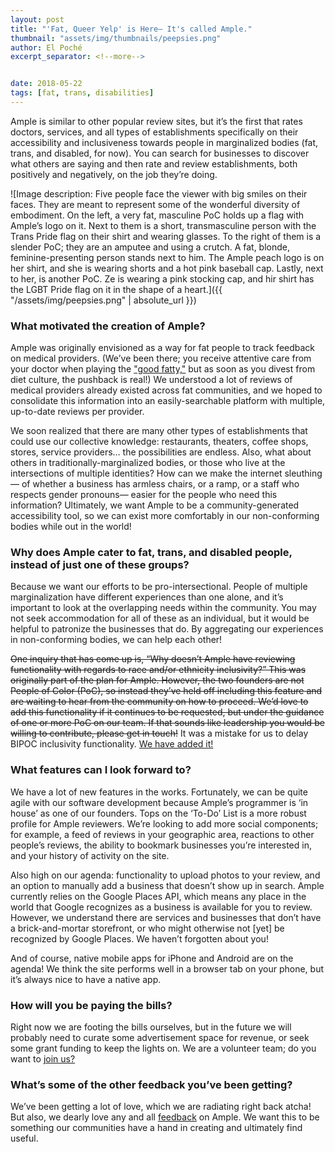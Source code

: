 ```yaml
---
layout: post
title: "'Fat, Queer Yelp' is Here— It's called Ample."
thumbnail: "assets/img/thumbnails/peepsies.png"
author: El Poché
excerpt_separator: <!--more-->


date: 2018-05-22
tags: [fat, trans, disabilities]
---
```


Ample is similar to other popular review sites, but it’s the first that rates doctors, services, and all types of establishments specifically on their accessibility and inclusiveness towards people in marginalized bodies (fat, trans, and disabled, for now). You can search for businesses to discover what others are saying and then rate and review establishments, both positively and negatively, on the job they’re doing.

<!--more-->

![Image description: Five people face the viewer with big smiles on their faces. They are meant to represent some of the wonderful diversity of embodiment. On the left, a very fat, masculine PoC holds up a flag with Ample’s logo on it. Next to them is a short, transmasculine person with the Trans Pride flag on their shirt and wearing glasses. To the right of them is a slender PoC; they are an amputee and using a crutch. A fat, blonde, feminine-presenting person stands next to him. The Ample peach logo is on her shirt, and she is wearing shorts and a hot pink baseball cap. Lastly, next to her, is another PoC. Ze is wearing a pink stocking cap, and hir shirt has the LGBT Pride flag on it in the shape of a heart.]({{ "/assets/img/peepsies.png" | absolute_url }})

### What motivated the creation of Ample?

Ample was originally envisioned as a way for fat people to track feedback on medical providers. (We’ve been there; you receive attentive care from your doctor when playing the ["good fatty,"](http://stacybias.net/2014/06/12-good-fatty-archetypes/ "12 Good Fatty Archetypes") but as soon as you divest from diet culture, the pushback is real!) We understood a lot of reviews of medical providers already existed across fat communities, and we hoped to consolidate this information into an easily-searchable platform with multiple, up-to-date reviews per provider.

We soon realized that there are many other types of establishments that could use our collective knowledge: restaurants, theaters, coffee shops, stores, service providers… the possibilities are endless. Also, what about others in traditionally-marginalized bodies, or those who live at the intersections of multiple identities? How can we make the internet sleuthing— of whether a business has armless chairs, or a ramp, or a staff who respects gender pronouns— easier for the people who need this information? Ultimately, we want Ample to be a community-generated accessibility tool, so we can exist more comfortably in our non-conforming bodies while out in the world!


### Why does Ample cater to fat, trans, and disabled people, instead of just one of these groups?

Because we want our efforts to be pro-intersectional. People of multiple marginalization have different experiences than one alone, and it’s important to look at the overlapping needs within the community. You may not seek accommodation for all of these as an individual, but it would be helpful to patronize the businesses that do. By aggregating our experiences in non-conforming bodies, we can help each other!

~~One inquiry that has come up is, “Why doesn’t Ample have reviewing functionality with regards to race and/or ethnicity inclusivity?” This was originally part of the plan for Ample. However, the two founders are not People of Color (PoC), so instead they’ve held off including this feature and are waiting to hear from the community on how to proceed. We’d love to add this functionality if it continues to be requested, but under the guidance of one or more PoC on our team. If that sounds like leadership you would be willing to contribute, please get in touch!~~  It was a mistake for us to delay BIPOC inclusivity functionality. [We have added it!](http://blog.isitample.com/2018/05/28/apology-new-bipoc-functionality.html)

### What features can I look forward to?

We have a lot of new features in the works. Fortunately, we can be quite agile with our software development because Ample’s programmer is ‘in house’ as one of our founders. Tops on the ‘To-Do’ List is a more robust profile for Ample reviewers. We’re looking to add more social components; for example, a feed of reviews in your geographic area, reactions to other people’s reviews, the ability to bookmark businesses you’re interested in, and your history of activity on the site.

Also high on our agenda: functionality to upload photos to your review, and an option to manually add a business that doesn’t show up in search. Ample currently relies on the Google Places API, which means any place in the world that Google recognizes as a business is available for you to review. However, we understand there are services and businesses that don’t have a brick-and-mortar storefront, or who might otherwise not [yet] be recognized by Google Places. We haven’t forgotten about you!

And of course, native mobile apps for iPhone and Android are on the agenda! We think the site performs well in a browser tab on your phone, but it’s always nice to have a native app.

### How will you be paying the bills?

Right now we are footing the bills ourselves, but in the future we will probably need to curate some advertisement space for revenue, or seek some grant funding to keep the lights on. We are a volunteer team; do you want to [join us?](http://www.isitample.com/feedback "Ample's feedback page")

### What’s some of the other feedback you’ve been getting?

We’ve been getting a lot of love, which we are radiating right back atcha! But also, we dearly love any and all [feedback](http://isitample.com/feedback "Ample's feedback page") on Ample. We want this to be something our communities have a hand in creating and ultimately find useful.
